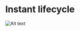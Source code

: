 # Instant lifecycle

![Alt text](https://raw.github.com/learninglife-d/Chris-notes/master/Vue/instant-lifecycle/lifecycle.png)
